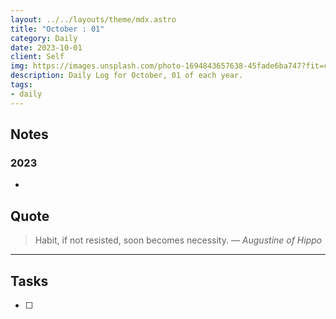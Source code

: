 ```yaml
---
layout: ../../layouts/theme/mdx.astro
title: "October : 01"
category: Daily
date: 2023-10-01
client: Self
img: https://images.unsplash.com/photo-1694843657638-45fade6ba747?fit=crop&q=85&w=1400&h=700
description: Daily Log for October, 01 of each year.
tags:
- daily
---
```


## Notes
### 2023
- 

## Quote

> Habit, if not resisted, soon becomes necessity.
> — <cite>Augustine of Hippo</cite>

---

## Tasks

- [ ]